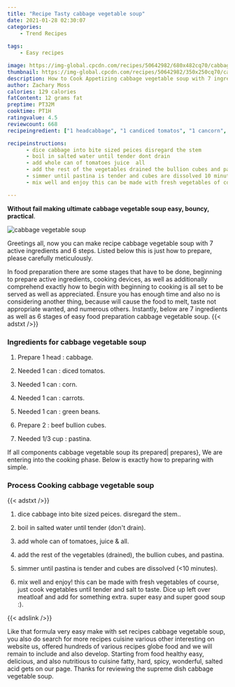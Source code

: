 ```yaml
---
title: "Recipe Tasty cabbage vegetable soup"
date: 2021-01-28 02:30:07
categories:
    - Trend Recipes
    
tags:
    - Easy recipes

image: https://img-global.cpcdn.com/recipes/50642982/680x482cq70/cabbage-vegetable-soup-recipe-main-photo.jpg
thumbnail: https://img-global.cpcdn.com/recipes/50642982/350x250cq70/cabbage-vegetable-soup-recipe-main-photo.jpg
description: How to Cook Appetizing cabbage vegetable soup with 7 ingredients and 6 stages of easy cooking.
author: Zachary Moss
calories: 129 calories
fatContent: 12 grams fat
preptime: PT32M
cooktime: PT1H
ratingvalue: 4.5
reviewcount: 668
recipeingredient: ["1 headcabbage", "1 candiced tomatos", "1 cancorn", "1 cancarrots", "1 cangreen beans", "2beef bullion cubes", "1/3 cuppastina"]

recipeinstructions: 
      - dice cabbage into bite sized peices disregard the stem 
      - boil in salted water until tender dont drain 
      - add whole can of tomatoes juice  all 
      - add the rest of the vegetables drained the bullion cubes and pastina 
      - simmer until pastina is tender and cubes are dissolved 10 minutes 
      - mix well and enjoy this can be made with fresh vegetables of course just cook vegetables until tender and salt to taste Dice up left over meatloaf and add for something extra super easy and super good soup 

---
```




**Without fail making ultimate cabbage vegetable soup easy, bouncy, practical**. 


![cabbage vegetable soup](https://img-global.cpcdn.com/recipes/50642982/680x482cq70/cabbage-vegetable-soup-recipe-main-photo.jpg "cabbage vegetable soup")




Greetings all, now you can make recipe cabbage vegetable soup with 7 active ingredients and 6 steps. Listed below this is just how to prepare, please carefully meticulously.

In food preparation there are some stages that have to be done, beginning to prepare active ingredients, cooking devices, as well as additionally comprehend exactly how to begin with beginning to cooking is all set to be served as well as appreciated. Ensure you has enough time and also no is considering another thing, because will cause the food to melt, taste not appropriate wanted, and numerous others. Instantly, below are 7 ingredients as well as 6 stages of easy food preparation cabbage vegetable soup.
{{< adstxt />}}

### Ingredients for cabbage vegetable soup


1. Prepare 1 head : cabbage.

1. Needed 1 can : diced tomatos.

1. Needed 1 can : corn.

1. Needed 1 can : carrots.

1. Needed 1 can : green beans.

1. Prepare 2 : beef bullion cubes.

1. Needed 1/3 cup : pastina.



If all components cabbage vegetable soup its prepared| prepares}, We are entering into the cooking phase. Below is exactly how to preparing with simple.

### Process Cooking cabbage vegetable soup

{{< adstxt />}}


1. dice cabbage into bite sized peices. disregard the stem..



1. boil in salted water until tender (don&#39;t drain).



1. add whole can of tomatoes, juice &amp; all.



1. add the rest of the vegetables (drained), the bullion cubes, and pastina.



1. simmer until pastina is tender and cubes are dissolved (&lt;10 minutes).



1. mix well and enjoy! this can be made with fresh vegetables of course, just cook vegetables until tender and salt to taste. Dice up left over meatloaf and add for something extra. super easy and super good soup :).





{{< adslink />}}

Like that formula very easy make with set recipes cabbage vegetable soup, you also do search for more recipes cuisine various other interesting on website us, offered hundreds of various recipes globe food and we will remain to include and also develop. Starting from food healthy easy, delicious, and also nutritious to cuisine fatty, hard, spicy, wonderful, salted acid gets on our page. Thanks for reviewing the supreme dish cabbage vegetable soup.
